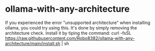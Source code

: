 # ollama-with-any-architecture
If you experienced the error "unsupported architecture" when installing ollama, you could try using this. It's done by simply removing the architecture check. 
Install it by tiping the command:
curl -fsSL https://raw.githubusercontent.com/Robo8382/ollama-with-any-architecture/main/install.sh | sh
